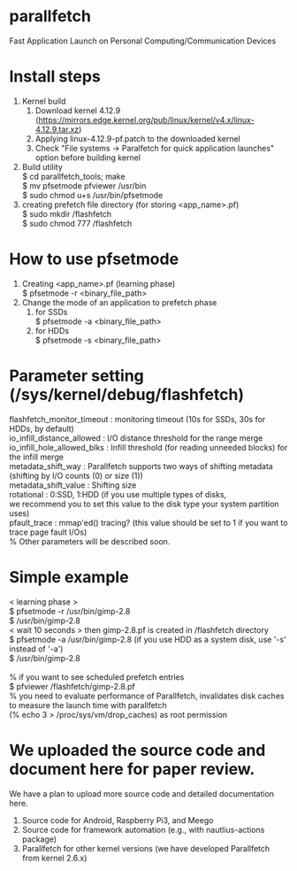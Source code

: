 # parallfetch
Fast Application Launch on Personal Computing/Communication Devices

# Install steps
1. Kernel build
   1) Download kernel 4.12.9 (https://mirrors.edge.kernel.org/pub/linux/kernel/v4.x/linux-4.12.9.tar.xz)
   2) Applying linux-4.12.9-pf.patch to the downloaded kernel
   3) Check "File systems -> Paralfetch for quick application launches" option before building kernel
3. Build utility <br />
   $ cd parallfetch_tools; make <br />
   $ mv pfsetmode pfviewer /usr/bin <br />
   $  sudo chmod u+s /usr/bin/pfsetmode <br />
4. creating prefetch file directory (for storing <app_name>.pf) <br />
   $ sudo mkdir /flashfetch <br />
   $ sudo chmod 777 /flashfetch <br />
   
# How to use pfsetmode
1. Creating <app_name>.pf (learning phase) <br />
   $ pfsetmode -r <binary_file_path> <br />
2. Change the mode of an application to prefetch phase
   1) for SSDs <br />
   $ pfsetmode -a <binary_file_path> <br />
   2) for HDDs <br />
   $ pfsetmode -s <binary_file_path> <br />

# Parameter setting (/sys/kernel/debug/flashfetch)
   flashfetch_monitor_timeout    : monitoring timeout (10s for SSDs, 30s for HDDs, by default) <br />
   io_infill_distance_allowed    : I/O distance threshold for the range merge <br />
   io_infill_hole_allowed_blks   : Infill threshold (for reading unneeded blocks) for the infill merge <br />
   metadata_shift_way            : Parallfetch supports two ways of shifting metadata (shifting by I/O counts (0) or size (1)) <br />
   metadata_shift_value          : Shifting size <br />
   rotational                    : 0:SSD, 1:HDD (if you use multiple types of disks, <br />
                                             we recommend you to set this value to the disk type your system partition uses) <br />
   pfault_trace                  : mmap'ed() tracing? (this value should be set to 1 if you want to trace page fault I/Os) <br />
   % Other parameters will be described soon. <br />
   
# Simple example
  < learning phase > <br />
  $ pfsetmode -r /usr/bin/gimp-2.8 <br />
  $ /usr/bin/gimp-2.8 <br />
  < wait 10 seconds > then gimp-2.8.pf is created in /flashfetch directory <br />
  $ pfsetmode -a /usr/bin/gimp-2.8     (if you use HDD as a system disk, use '-s' instead of '-a') <br />
  $ /usr/bin/gimp-2.8 <br />
  <br />
  % if you want to see scheduled prefetch entries <br />
    $ pfviewer /flashfetch/gimp-2.8.pf <br />
  % you need to evaluate performance of Parallfetch, invalidates disk caches to measure the launch time with parallfetch <br />
    (% echo 3 > /proc/sys/vm/drop_caches) as root permission <br />

# We uploaded the source code and document here for paper review.
  We have a plan to upload more source code and detailed documentation here. <br />
  1. Source code for Android, Raspberry Pi3, and Meego
  2. Source code for framework automation (e.g., with nautlius-actions package)
  3. Parallfetch for other kernel versions (we have developed Parallfetch from kernel 2.6.x)
